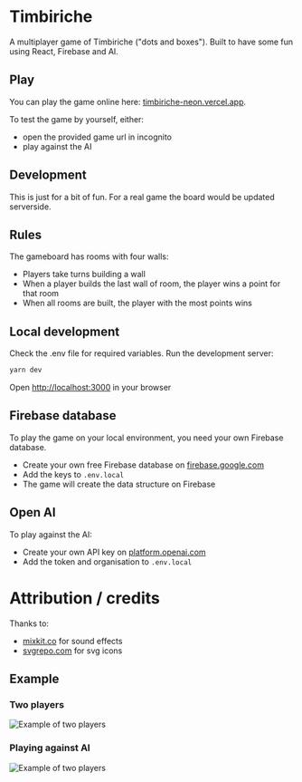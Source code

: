 # Timbiriche

A multiplayer game of Timbiriche ("dots and boxes"). Built to have some fun using React, Firebase and AI.

## Play

You can play the game online here: [timbiriche-neon.vercel.app](https://timbiriche-neon.vercel.app/).

To test the game by yourself, either:

- open the provided game url in incognito
- play against the AI

## Development

This is just for a bit of fun. For a real game the board would be updated serverside.

## Rules

The gameboard has rooms with four walls:

- Players take turns building a wall
- When a player builds the last wall of room, the player wins a point for that room
- When all rooms are built, the player with the most points wins

## Local development

Check the .env file for required variables. Run the development server:

```bash
yarn dev
```

Open [http://localhost:3000](http://localhost:3000) in your browser

## Firebase database

To play the game on your local environment, you need your own Firebase database.

- Create your own free Firebase database on [firebase.google.com](https://firebase.google.com/)
- Add the keys to `.env.local`
- The game will create the data structure on Firebase

## Open AI

To play against the AI:

- Create your own API key on [platform.openai.com](https://platform.openai.com)
- Add the token and organisation to `.env.local`

# Attribution / credits

Thanks to:

- [mixkit.co](https://mixkit.co) for sound effects
- [svgrepo.com](https://www.svgrepo.com) for svg icons

## Example

### Two players

![Example of two players](https://timbiriche-neon.vercel.app/example-two-players.gif)

### Playing against AI

![Example of two players](https://timbiriche-neon.vercel.app/example-against-ai.gif)
